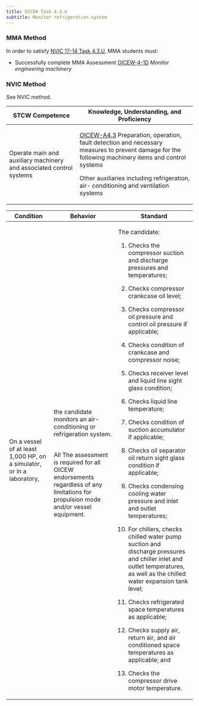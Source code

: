 ```yaml
---
title: OICEW Task 4.3.U 
subtitle: Monitor refrigeration system
---
```



### MMA Method

In order to satisfy  [NVIC 17-14  Task  4.3.U](/stcw23/assets/images/nvic-17-14.pdf), MMA students must:

* Successfully complete MMA Assessment  [OICEW-4-1D](OICEW-4-1D) *Monitor engineering machinery*


### NVIC Method

<a onclick="togglevisibility('nvic_methods')" >See NVIC method.</a>

<div id='nvic_methods' class='hide'>

<table>
<thead>
<tr>
<th class='forty'> STCW Competence </th>
<th class='sixty'> Knowledge, Understanding, and Proficiency </th>
</tr>
</thead>




<tbody>
<tr><td markdown='1'>

Operate main and auxiliary machinery and associated control systems

</td><td markdown='1'>

[OICEW-A4.3](../../tables/31.html#OICEW-A4.3) Preparation, operation, fault detection and necessary measures to prevent damage for the following machinery items and control systems 

Other auxiliaries including refrigeration, air- conditioning and ventilation systems

</td></tr>


</tbody>
</table>


<table>
<thead>
<tr><th class='twenty'>  Condition </th><th class='twenty'> Behavior </th><th  class='sixty'>Standard </th></tr>
</thead>
<tbody >



<tr><td markdown='1'>

On a vessel of at least 1,000 HP, on a simulator, or in a laboratory,

</td><td markdown='1'>

the candidate monitors an air- conditioning or refrigeration system.

<br>

<div class="tooltip">All
<span class="tooltiptext">
The assessment is required for all OICEW endorsements regardless of any limitations for propulsion mode and/or vessel equipment.
</span>
</div>


</td><td markdown='1'>

The candidate:

1. Checks the compressor suction and discharge pressures and temperatures;

2. Checks compressor crankcase oil level;

3. Checks compressor oil pressure and control oil pressure if applicable;

4. Checks condition of crankcase and compressor noise;

5. Checks receiver level and liquid line sight glass condition;

6. Checks liquid line temperature;

7. Checks condition of suction accumulator if applicable;

8. Checks oil separator oil return sight glass condition if applicable;

9. Checks condensing cooling water pressure and inlet and outlet temperatures;

10. For chillers, checks chilled water pump suction and discharge pressures and chiller inlet and outlet temperatures, as well as the chilled water expansion tank level;

11. Checks refrigerated space temperatures as applicable;

12. Checks supply air, return air, and air conditioned space temperatures as applicable; and

13. Checks the compressor drive motor temperature.

</td></tr>
</tbody>
</table>
</div>
